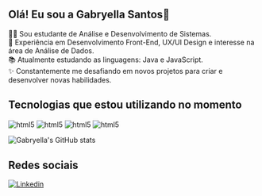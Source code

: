## Olá! Eu sou a Gabryella Santos👋
👩‍🎓 Sou estudante de Análise e Desenvolvimento de Sistemas. <br>
📌 Experiência em Desenvolvimento Front-End, UX/UI Design e interesse na área de Análise de Dados. <br>
📚 Atualmente estudando as linguagens: Java e JavaScript. <br>
✨ Constantemente me desafiando em novos projetos para criar e desenvolver novas habilidades. <br>



## Tecnologias que estou utilizando no momento
<div style="display: inline-block">
  <img align="center" alt="html5" src="https://img.shields.io/badge/HTML5-E34F26?style=for-the-badge&logo=html5&logoColor=white">
  <img align="center" alt="html5" src="https://img.shields.io/badge/CSS3-1572B6?style=for-the-badge&logo=css3&logoColor=white">
  <img align="center" alt="html5" src="https://img.shields.io/badge/JavaScript-F7DF1E?style=for-the-badge&logo=javascript&logoColor=black">
  <img align="center" alt="html5" src="https://img.shields.io/badge/Java-ED8B00?style=for-the-badge&logo=openjdk&logoColor=white">
</div>

<br>

![Gabryella's GitHub stats](https://github-readme-stats.vercel.app/api?username=gabryellasantos&show_icons=true&theme=tokyonight)

## Redes sociais
[![Linkedin](https://img.shields.io/badge/LinkedIn-0077B5?style=for-the-badge&logo=linkedin&logoColor=white)](https://www.linkedin.com/in/gabryella-santos-8b9a66335/)


